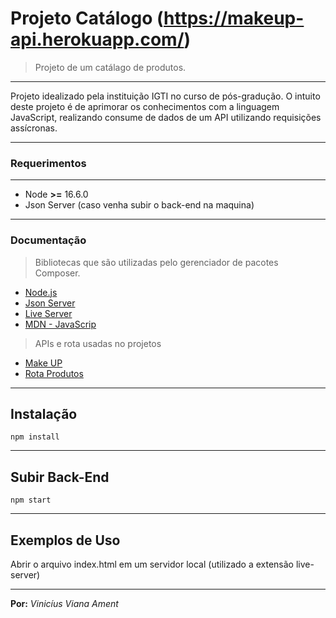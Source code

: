 # Projeto Catálogo (https://makeup-api.herokuapp.com/)

> Projeto de um catálago de produtos.

---

Projeto idealizado pela instituição IGTI no curso de pós-gradução. O intuito deste projeto é de aprimorar os conhecimentos com a linguagem JavaScript, realizando consume de dados de um API utilizando requisições assícronas.

---

### Requerimentos

---

- Node **>=** 16.6.0
- Json Server (caso venha subir o back-end na maquina)

---

### Documentação

> Bibliotecas que são utilizadas pelo gerenciador de pacotes Composer.

- [Node.js](https://nodejs.org/pt-br/docs/)
- [Json Server](https://www.npmjs.com/package/json-server)
- [Live Server](https://www.npmjs.com/package/live-server)
- [MDN - JavaScrip](https://developer.mozilla.org/pt-BR/docs/Web/JavaScript)

> APIs e rota usadas no projetos

- [Make UP](https://makeup-api.herokuapp.com/)
- [Rota Produtos](http://makeup-api.herokuapp.com/api/v1/products.json)

---

## Instalação

```
npm install
```

---

## Subir Back-End

```
npm start
```

---

## Exemplos de Uso

Abrir o arquivo index.html em um servidor local (utilizado a extensão live-server)

---

**Por:**
_Vinicíus Viana Ament_
